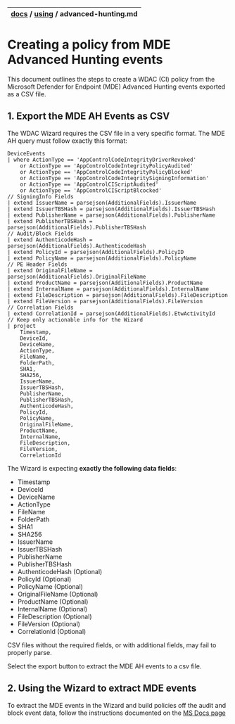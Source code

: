 | [docs](..)  / [using](.) / advanced-hunting.md
|:---|

# Creating a policy from MDE Advanced Hunting events 

This document outlines the steps to create a WDAC (CI) policy from the Microsoft Defender for Endpoint (MDE) Advanced Hunting events exported as a CSV file. 

## 1. Export the MDE AH Events as CSV ##

The WDAC Wizard requires the CSV file in a very specific format. The MDE AH query must follow exactly this format:

```kql
DeviceEvents
| where ActionType == 'AppControlCodeIntegrityDriverRevoked'
    or ActionType == 'AppControlCodeIntegrityPolicyAudited'
    or ActionType == 'AppControlCodeIntegrityPolicyBlocked'
    or ActionType == 'AppControlCodeIntegritySigningInformation'
    or ActionType == 'AppControlCIScriptAudited'
    or ActionType == 'AppControlCIScriptBlcocked'
// SigningInfo Fields
| extend IssuerName = parsejson(AdditionalFields).IssuerName
| extend IssuerTBSHash = parsejson(AdditionalFields).IssuerTBSHash
| extend PublisherName = parsejson(AdditionalFields).PublisherName
| extend PublisherTBSHash = parsejson(AdditionalFields).PublisherTBSHash
// Audit/Block Fields
| extend AuthenticodeHash = parsejson(AdditionalFields).AuthenticodeHash
| extend PolicyId = parsejson(AdditionalFields).PolicyID
| extend PolicyName = parsejson(AdditionalFields).PolicyName
// PE Header Fields
| extend OriginalFileName = parsejson(AdditionalFields).OriginalFileName
| extend ProductName = parsejson(AdditionalFields).ProductName
| extend InternalName = parsejson(AdditionalFields).InternalName
| extend FileDescription = parsejson(AdditionalFields).FileDescription
| extend FileVersion = parsejson(AdditionalFields).FileVersion
// Correlation Fields
| extend CorrelationId = parsejson(AdditionalFields).EtwActivityId
// Keep only actionable info for the Wizard
| project
    Timestamp,
    DeviceId,
    DeviceName,
    ActionType,
    FileName,
    FolderPath,
    SHA1,
    SHA256,
    IssuerName,
    IssuerTBSHash,
    PublisherName,
    PublisherTBSHash,
    AuthenticodeHash,
    PolicyId,
    PolicyName,
    OriginalFileName,
    ProductName,
    InternalName,
    FileDescription,
    FileVersion,
    CorrelationId
```

The Wizard is expecting **exactly the following data fields**:
- Timestamp
- DeviceId
- DeviceName 
- ActionType
- FileName
- FolderPath
- SHA1
- SHA256
- IssuerName
- IssuerTBSHash
- PublisherName
- PublisherTBSHash
- AuthenticodeHash (Optional)
- PolicyId         (Optional)
- PolicyName       (Optional)
- OriginalFileName (Optional)
- ProductName      (Optional)
- InternalName     (Optional)
- FileDescription  (Optional)
- FileVersion      (Optional)
- CorrelationId    (Optional)

CSV files without the required fields, or with additional fields, may fail to properly parse. 

Select the export button to extract the MDE AH events to a csv file.

## 2. Using the Wizard to extract MDE events 

To extract the MDE events in the Wizard and build policies off the audit and block event data, follow the instructions documented on the [MS Docs page](https://learn.microsoft.com/windows/security/threat-protection/windows-defender-application-control/wdac-wizard-parsing-event-logs#mde-advanced-hunting-wdac-event-parsing)
